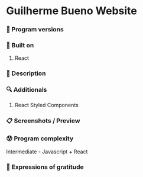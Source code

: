 # Guilherme Bueno Website

### 💾 Program versions

### 🔨 Built on

1. React

### 📃 Description


### 🔍 Additionals

1. React Styled Components

### 📋 Screenshots / Preview

### 😰 Program complexity

Intermediate - Javascript + React

### 🎁 Expressions of gratitude
